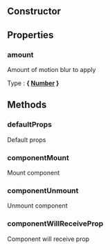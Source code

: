 ## Constructor





## Properties


### amount

Amount of motion blur to apply

Type : **{ [Number](https://developer.mozilla.org/fr/docs/Web/JavaScript/Reference/Objets_globaux/Number) }**


## Methods


### defaultProps

Default props


### componentMount

Mount component


### componentUnmount

Unmount component


### componentWillReceiveProp

Component will receive prop